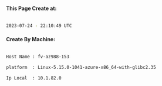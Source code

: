 
   
#### This Page Create at:

```bash

2023-07-24 - 22:10:49 UTC

```

#### Create By Machine:

```bash

Host Name : fv-az988-153

platform  : Linux-5.15.0-1041-azure-x86_64-with-glibc2.35

Ip Local  : 10.1.82.0

```

